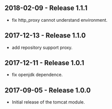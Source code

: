 ## 2018-02-09 - Release 1.1.1

- fix http_proxy cannot understand environment.

## 2017-12-13 - Release 1.1.0

- add repository support proxy.

## 2017-12-11 - Release 1.0.1

- fix openjdk dependence.

## 2017-09-05 - Release 1.0.0

- Initial release of the tomcat module.
